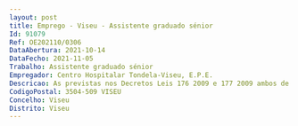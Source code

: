 ```yaml
--- 
layout: post
title: Emprego - Viseu - Assistente graduado sénior
Id: 91079
Ref: OE202110/0306
DataAbertura: 2021-10-14
DataFecho: 2021-11-05
Trabalho: Assistente graduado sénior
Empregador: Centro Hospitalar Tondela-Viseu, E.P.E.
Descricao: As previstas nos Decretos Leis 176 2009 e 177 2009 ambos de 4 de agosto.
CodigoPostal: 3504-509 VISEU
Concelho: Viseu
Distrito: Viseu
--- 
```

